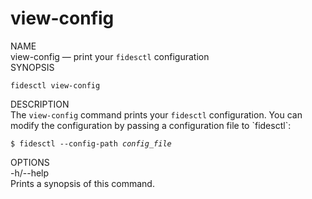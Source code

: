 <div class="cli">
  <h1>view-config</h1>

  <div class="label">NAME</div>

  <div class="content">
    <span class="mono">view-config</span> &mdash; print your <code>fidesctl</code> configuration 
  </div>

  <div class="label">SYNOPSIS</div>

  <div class="content">
    <pre><code>fidesctl view-config </code></pre>
  </div>

  <div class="label">DESCRIPTION</div>

  <div class="content">
    The <code>view-config</code> command prints your <code>fidesctl</code> configuration. You can modify the configuration by passing a configuration file to `fidesctl`:
    <pre><code>$ fidesctl --config-path <i>config_file</i></code></pre>
  </div>

  
  <div class="label">OPTIONS</div>

  <div class="content">
    <div class="mono">
      -h/--help
    </div>
    <div class="content">
      Prints a synopsis of this command.
    </div>
  </div> 
</div>
